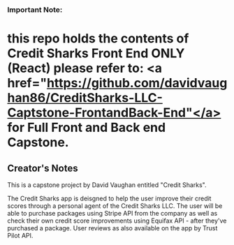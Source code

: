 ### Important Note:
# this repo holds the contents of Credit Sharks Front End ONLY (React) please refer to: <a href="https://github.com/davidvaughan86/CreditSharks-LLC-Captstone-FrontandBack-End"</a> for Full Front and Back end Capstone.

## Creator's Notes

This is a capstone project by David Vaughan entitled "Credit Sharks".

The Credit Sharks app is deisgned to help the user improve their credit scores through a personal agent of the Credit Sharks LLC. The user will be able to purchase packages using Stripe API from the company as well as check their own credit score improvements using Equifax API - after they've purchased a package. User reviews as also available on the app by Trust Pilot API.

